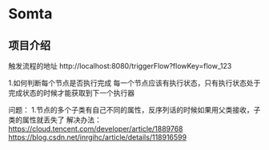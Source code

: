 # Somta
## 项目介绍


触发流程的地址
http://localhost:8080/triggerFlow?flowKey=flow_123


1.如何判断每个节点是否执行完成
每一个节点应该有执行状态，只有执行状态处于完成状态的时候才能获取到下一个执行器



问题：
1.节点的多个子类有自己不同的属性，反序列话的时候如果用父类接收，子类的属性就丢失了
解决办法：https://cloud.tencent.com/developer/article/1889768
https://blog.csdn.net/inrgihc/article/details/118916599